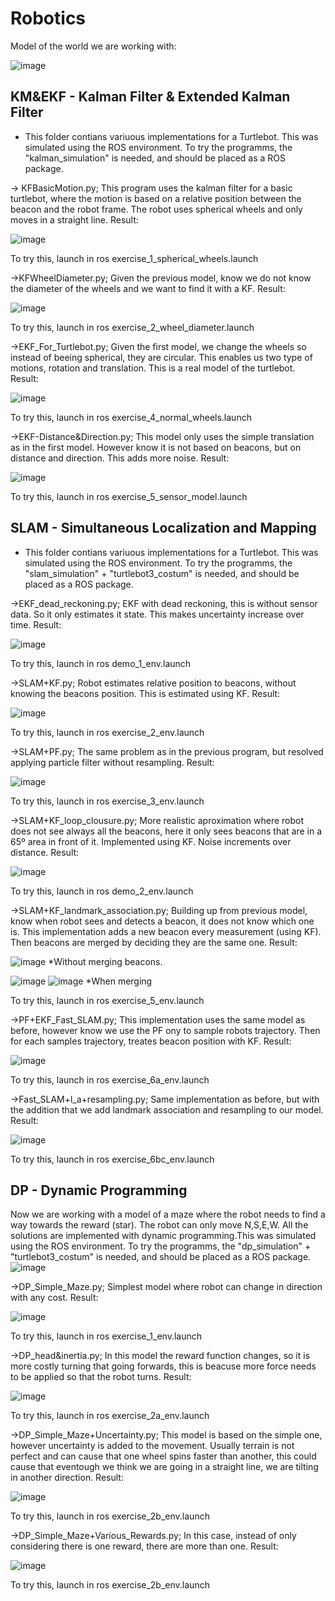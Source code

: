 # Robotics

Model of the world we are working with:

![image](https://user-images.githubusercontent.com/99536660/202528461-c61f9254-3cf0-4c8e-8463-33859ee24ac4.png)

## KM&EKF - Kalman Filter & Extended Kalman Filter
  - This folder contians variuous implementations for a Turtlebot. This was simulated using the ROS environment. To try the programms, the "kalman_simulation" is needed, and should be placed as a ROS package. 
  
  -> KFBasicMotion.py; This program uses the kalman filter for a basic turtlebot, where the motion is based on a relative position between the beacon and the robot frame. The robot uses spherical wheels and only moves in a straight line. 
  Result:
  
  ![image](https://user-images.githubusercontent.com/99536660/201900900-33fc0947-1843-4637-9936-a747b2d222b0.png)
  
  To try this, launch in ros exercise_1_spherical_wheels.launch
  
  ->KFWheelDiameter.py; Given the previous model, know we do not know the diameter of the wheels and we want to find it with a KF.
  Result:
  
  ![image](https://user-images.githubusercontent.com/99536660/201904145-77c56236-2b68-41ff-acc7-a0bc2833b4a5.png)

  To try this, launch in ros exercise_2_wheel_diameter.launch
  
  ->EKF_For_Turtlebot.py; Given the first model, we change the wheels so instead of beeing spherical, they are circular. This enables us two type of motions, rotation and translation. This is a real model of the turtlebot.
  Result:  
  
  ![image](https://user-images.githubusercontent.com/99536660/201904651-cafa17ba-c6f7-4073-8f82-1086f5ad4e05.png)

  To try this, launch in ros exercise_4_normal_wheels.launch
  
  ->EKF-Distance&Direction.py; This model only uses the simple translation as in the first model. However know it is not based on beacons, but on distance and direction. This adds more noise.
  Result:
  
  ![image](https://user-images.githubusercontent.com/99536660/201904945-eb1d8816-21ed-4413-9097-69447a14329e.png)

  To try this, launch in ros exercise_5_sensor_model.launch

## SLAM - Simultaneous Localization and Mapping
  - This folder contians variuous implementations for a Turtlebot. This was simulated using the ROS environment. To try the programms, the "slam_simulation" + "turtlebot3_costum" is needed, and should be placed as a ROS package. 
  
  ->EKF_dead_reckoning.py; EKF with dead reckoning, this is without sensor data. So it only estimates it state. This makes uncertainty increase over time. 
  Result:
  
  ![image](https://user-images.githubusercontent.com/99536660/202521722-825560e9-7bec-4622-91f8-e7e67152062b.png)
  
  To try this, launch in ros demo_1_env.launch
  
  ->SLAM+KF.py; Robot estimates relative position to beacons, without knowing the beacons position. This is estimated using KF.
  Result:
  
  ![image](https://user-images.githubusercontent.com/99536660/202522673-24c726e5-dad1-43c9-bf24-573b912932ff.png)
  
  To try this, launch in ros exercise_2_env.launch
  
  ->SLAM+PF.py; The same problem as in the  previous program, but resolved applying particle filter without resampling. 
  Result:
  
  ![image](https://user-images.githubusercontent.com/99536660/202523262-2f6ec6f2-1915-4af4-8c93-7eb4147fee14.png)

  To try this, launch in ros exercise_3_env.launch
  
  ->SLAM+KF_loop_clousure.py; More realistic aproximation where robot does not see always all the beacons, here it only sees beacons that are in a 65º area in front of it. Implemented using KF. Noise increments over distance. 
  Result:
  
  ![image](https://user-images.githubusercontent.com/99536660/202523986-97046b35-375c-4163-b996-6b4cad7b8a3e.png)

  To try this, launch in ros demo_2_env.launch
  
  ->SLAM+KF_landmark_association.py; Building up from previous model, know when robot sees and detects a beacon, it does not know which one is. This implementation adds a new beacon every measurement (using KF). Then beacons are merged by deciding they are the same one.
  Result:
  
  ![image](https://user-images.githubusercontent.com/99536660/202525076-ecf5a731-a948-4c1e-967d-4a6a12be7961.png) *Without merging beacons.
  
  ![image](https://user-images.githubusercontent.com/99536660/202529009-0288c345-9935-4901-a659-aac0af3f8b0b.png)
  ![image](https://user-images.githubusercontent.com/99536660/202529097-b49e3735-4892-49d5-9918-eb9d1cb6eb12.png)
  *When merging
  
  To try this, launch in ros exercise_5_env.launch
  
  ->PF+EKF_Fast_SLAM.py; This implementation uses the same model as before, however know we use the PF ony to sample robots trajectory. Then for each samples trajectory, treates beacon position with KF.
  Result:
  
  ![image](https://user-images.githubusercontent.com/99536660/202528283-c1993c4f-f4a4-4e17-bc94-3ed62f37f953.png)
  
  To try this, launch in ros exercise_6a_env.launch
  
  ->Fast_SLAM+l_a+resampling.py; Same implementation as before, but with the addition that we add landmark association and resampling to our model.
  Result:
  
  ![image](https://user-images.githubusercontent.com/99536660/202527360-e8731496-427d-4b73-8653-6e6b165e7f0c.png)
  
  To try this, launch in ros exercise_6bc_env.launch
  
  ## DP - Dynamic Programming 
  
  Now we are working with a model of a maze where the robot needs to find a way towards the reward (star). The robot can only move N,S,E,W. All the solutions are implemented with dynamic programming.This was simulated using the ROS environment. To try the programms, the "dp_simulation" + "turtlebot3_costum" is needed, and should be placed as a ROS package.
  ![image](https://user-images.githubusercontent.com/99536660/202760181-95d9ccf6-8463-459f-a0b4-3e969c9ec72f.png)
  
  ->DP_Simple_Maze.py; Simplest model where robot can change in direction with any cost.
  Result:
  
  ![image](https://user-images.githubusercontent.com/99536660/202760963-89155cca-4c2e-4f7f-bf96-798f483b5cb0.png)

  To try this, launch in ros exercise_1_env.launch

  ->DP_head&inertia.py; In this model the reward function changes, so it is more costly turning that going forwards, this is beacuse more force needs to be applied so that the robot turns. 
  Result:
  
  ![image](https://user-images.githubusercontent.com/99536660/202761581-3d1e9a8b-5fd8-4721-af52-6def534cb40e.png)

  To try this, launch in ros exercise_2a_env.launch

  ->DP_Simple_Maze+Uncertainty.py; This model is based on the simple one, however uncertainty is added to the movement. Usually terrain is not perfect and can cause that one wheel spins faster than another, this could cause that eventough we think we are going in a straight line, we are tilting in another direction.
  Result:
  
  ![image](https://user-images.githubusercontent.com/99536660/202762237-ca4e1f7a-aa7b-475d-a961-d0dafda4bab6.png)

  To try this, launch in ros exercise_2b_env.launch

  ->DP_Simple_Maze+Various_Rewards.py; In this case, instead of only considering there is one reward, there are more than one.
  Result:
  
  ![image](https://user-images.githubusercontent.com/99536660/202762551-0f092151-39a5-4ac3-943d-d84e6ac038e2.png)

  To try this, launch in ros exercise_2b_env.launch
